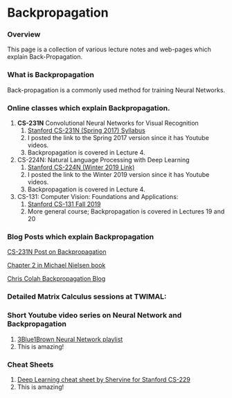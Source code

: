 # Backpropagation 

### Overview 

This page is a collection of various lecture notes and web-pages which explain Back-Propagation. 

### What is Backpropagation 

Back-propagation is a commonly used method for training Neural Networks. 

### Online classes which explain Backpropagation. 

1. **CS-231N** Convolutional Neural Networks for Visual Recognition
   1. [Stanford CS-231N (Spring 2017) Syllabus](http://cs231n.stanford.edu/2017/syllabus.html)
   2. I posted the link to the Spring 2017 version since it has Youtube videos. 
   3. Backpropagation is covered in Lecture 4. 
2. CS-224N: Natural Language Processing with Deep Learning
   1. [Stanford CS-224N (Winter 2019 Link)](https://web.stanford.edu/class/archive/cs/cs224n/cs224n.1194/)
   2. I posted the link to the Winter 2019 version since it has Youtube videos. 
   3. Backpropagation is covered in Lecture 4. 
3. CS-131: Computer Vision: Foundations and Applications: 
   1. [Stanford CS-131 Fall 2019](http://vision.stanford.edu/teaching/cs131_fall1920/syllabus.html)
   2. More general course; Backpropagation is covered in Lectures 19 and 20



### Blog Posts which explain Backpropagation

[CS-231N Post on Backpropagation](https://cs231n.github.io/optimization-2/)

[Chapter 2 in Michael Nielsen book](http://neuralnetworksanddeeplearning.com/chap2.html)

[Chris Colah Backpropagation Blog](http://colah.github.io/posts/2015-08-Backprop/)

### Detailed Matrix Calculus sessions at TWIMAL: 

### Short Youtube video series on Neural Network and Backpropagation

1. [3Blue1Brown Neural Network playlist](https://www.youtube.com/watch?v=aircAruvnKk&list=PLZHQObOWTQDNU6R1_67000Dx_ZCJB-3pi)
2. This is amazing! 

### Cheat Sheets

1. [Deep Learning cheat sheet by Shervine for Stanford CS-229](https://stanford.edu/~shervine/teaching/cs-229/cheatsheet-deep-learning)
2. This is amazing! 





### 



